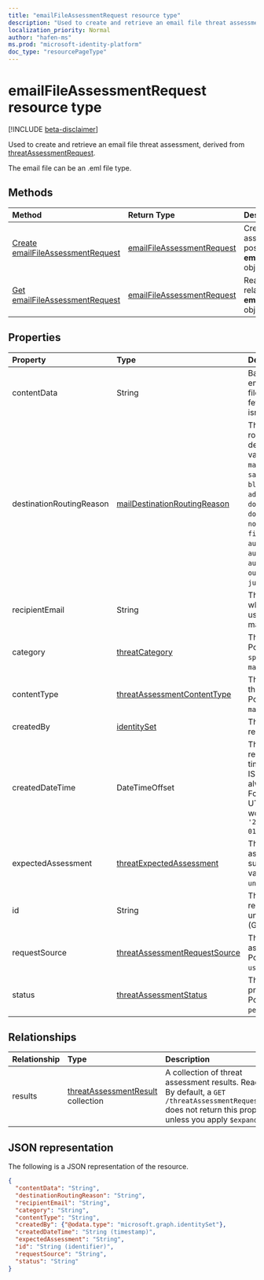 ```yaml
---
title: "emailFileAssessmentRequest resource type"
description: "Used to create and retrieve an email file threat assessment."
localization_priority: Normal
author: "hafen-ms"
ms.prod: "microsoft-identity-platform"
doc_type: "resourcePageType"
---
```


# emailFileAssessmentRequest resource type

[!INCLUDE [beta-disclaimer](../../includes/beta-disclaimer.md)]

Used to create and retrieve an email file threat assessment, derived from [threatAssessmentRequest](threatAssessmentRequest.md).

The email file can be an .eml file type.

## Methods

| Method       | Return Type | Description |
|:-------------|:------------|:------------|
| [Create emailFileAssessmentRequest](../api/informationprotection-post-threatassessmentrequests.md) | [emailFileAssessmentRequest](emailFileAssessmentRequest.md) | Create a new email file assessment request by posting an **emailFileAssessmentRequest** object. |
| [Get emailFileAssessmentRequest](../api/threatassessmentrequest-get.md) | [emailFileAssessmentRequest](emailfileassessmentrequest.md) | Read the properties and relationships of an **emailFileAssessmentRequest** object. |

## Properties

| Property     | Type        | Description |
|:-------------|:------------|:------------|
|contentData|String|Base64 encoded .eml email file content. The file content cannot fetch back because it isn't stored.|
|destinationRoutingReason|[mailDestinationRoutingReason](enums.md#maildestinationroutingreason-values)|The reason for mail routed to its destination. Possible values are: `none`, `mailFlowRule`, `safeSender`, `blockedSender`, `advancedSpamFiltering`, `domainAllowList`, `domainBlockList`, `notInAddressBook`, `firstTimeSender`, `autoPurgeToInbox`, `autoPurgeToJunk`, `autoPurgeToDeleted`, `outbound`, `notJunk`, `junk`.|
|recipientEmail|String|The mail recipient whose policies are used to assess the mail.|
|category|[threatCategory](enums.md#threatcategory-values)|The threat category. Possible values are: `spam`, `phishing`, `malware`.|
|contentType|[threatAssessmentContentType](enums.md#threatassessmentcontenttype-values)|The content type of threat assessment. Possible values are: `mail`, `url`, `file`.|
|createdBy|[identitySet](identityset.md)|The threat assessment request creator.|
|createdDateTime|DateTimeOffset|The Timestamp type represents date and time information using ISO 8601 format and is always in UTC time. For example, midnight UTC on Jan 1, 2014 would look like this: `'2014-01-01T00:00:00Z'`.|
|expectedAssessment|[threatExpectedAssessment](enums.md#threatexpectedassessment-values)|The expected assessment from submitter. Possible values are: `block`, `unblock`.|
|id|String|The threat assessment request ID is a globally unique identifier (GUID).|
|requestSource|[threatAssessmentRequestSource](enums.md#threatassessmentrequestsource-values)|The source of threat assessment request. Possible values are: `user`, `administrator`.|
|status|[threatAssessmentStatus](enums.md#threatassessmentstatus-values)|The assessment process status. Possible values are: `pending`, `completed`.|

## Relationships

| Relationship | Type        | Description |
|:-------------|:------------|:------------|
|results|[threatAssessmentResult](threatassessmentresult.md) collection|A collection of threat assessment results. Read-only. By default, a `GET /threatAssessmentRequests/{id}` does not return this property unless you apply `$expand` on it.|

## JSON representation

The following is a JSON representation of the resource.

<!-- {
  "blockType": "resource",
  "optionalProperties": [

  ],
  "@odata.type": "microsoft.graph.emailFileAssessmentRequest",
  "baseType": "",
  "keyProperty": "id"
}-->

```json
{
  "contentData": "String",
  "destinationRoutingReason": "String",
  "recipientEmail": "String",
  "category": "String",
  "contentType": "String",
  "createdBy": {"@odata.type": "microsoft.graph.identitySet"},
  "createdDateTime": "String (timestamp)",
  "expectedAssessment": "String",
  "id": "String (identifier)",
  "requestSource": "String",
  "status": "String"
}
```

<!-- uuid: 16cd6b66-4b1a-43a1-adaf-3a886856ed98
2019-02-04 14:57:30 UTC -->
<!-- {
  "type": "#page.annotation",
  "description": "emailFileAssessmentRequest resource",
  "keywords": "",
  "section": "documentation",
  "tocPath": ""
}-->

